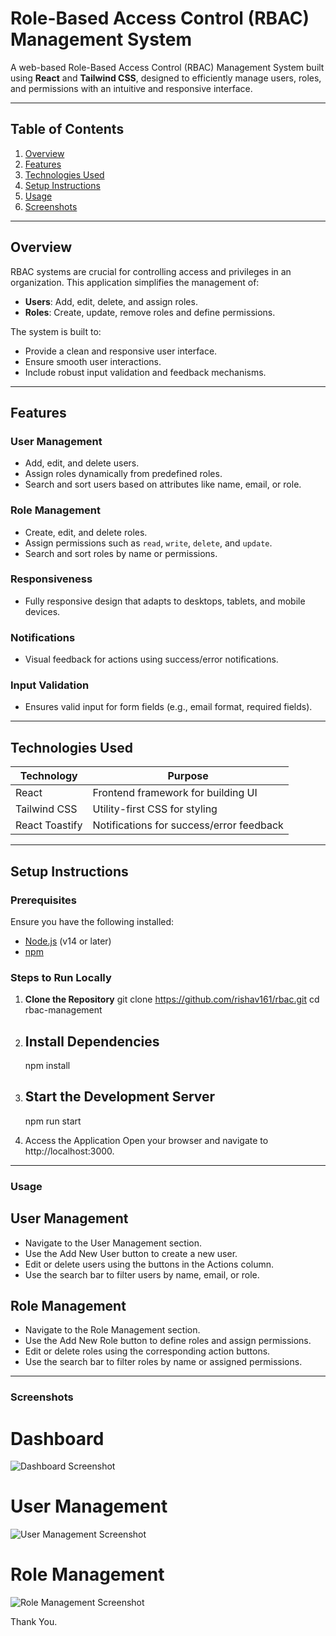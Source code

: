 # Role-Based Access Control (RBAC) Management System

A web-based Role-Based Access Control (RBAC) Management System built using **React** and **Tailwind CSS**, designed to efficiently manage users, roles, and permissions with an intuitive and responsive interface.

---

## Table of Contents

1. [Overview](#overview)
2. [Features](#features)
3. [Technologies Used](#technologies-used)
4. [Setup Instructions](#setup-instructions)
5. [Usage](#usage)
6. [Screenshots](#screenshots)

---

## Overview

RBAC systems are crucial for controlling access and privileges in an organization. This application simplifies the management of:
- **Users**: Add, edit, delete, and assign roles.
- **Roles**: Create, update, remove roles and define permissions.

The system is built to:
- Provide a clean and responsive user interface.
- Ensure smooth user interactions.
- Include robust input validation and feedback mechanisms.

---

## Features

### User Management
- Add, edit, and delete users.
- Assign roles dynamically from predefined roles.
- Search and sort users based on attributes like name, email, or role.

### Role Management
- Create, edit, and delete roles.
- Assign permissions such as `read`, `write`, `delete`, and `update`.
- Search and sort roles by name or permissions.

### Responsiveness
- Fully responsive design that adapts to desktops, tablets, and mobile devices.

### Notifications
- Visual feedback for actions using success/error notifications.

### Input Validation
- Ensures valid input for form fields (e.g., email format, required fields).

---

## Technologies Used

| **Technology**    | **Purpose**                                |
|--------------------|--------------------------------------------|
| React             | Frontend framework for building UI         |
| Tailwind CSS      | Utility-first CSS for styling              |
| React Toastify    | Notifications for success/error feedback   |

---

## Setup Instructions

### Prerequisites
Ensure you have the following installed:
- [Node.js](https://nodejs.org/) (v14 or later)
- [npm](https://www.npmjs.com/) 

### Steps to Run Locally

1. **Clone the Repository**
   git clone https://github.com/rishav161/rbac.git
   cd rbac-management

2. ## Install Dependencies
    npm install

3. ## Start the Development Server
    npm run start


4. Access the Application Open your browser and navigate to http://localhost:3000.

---

### Usage

## User Management
- Navigate to the User Management section.
- Use the Add New User button to create a new user.
- Edit or delete users using the buttons in the Actions column.
- Use the search bar to filter users by name, email, or role.
## Role Management
- Navigate to the Role Management section.
- Use the Add New Role button to define roles and assign permissions.
- Edit or delete roles using the corresponding action buttons.
- Use the search bar to filter roles by name or assigned permissions.

---

### Screenshots
# Dashboard
![Dashboard Screenshot](https://ibb.co/wwgv7x1)

# User Management
![User Management Screenshot](https://ibb.co/MkwgBZX)

# Role Management
![Role Management Screenshot](https://ibb.co/RBxVdxg)

Thank You.